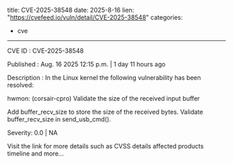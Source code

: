  
title: CVE-2025-38548
date: 2025-8-16
lien: "https://cvefeed.io/vuln/detail/CVE-2025-38548"
categories:
  - cve
---

CVE ID : CVE-2025-38548

Published :  Aug. 16
2025
12:15 p.m. | 1 day
11 hours ago

Description : In the Linux kernel
the following vulnerability has been resolved:

hwmon: (corsair-cpro) Validate the size of the received input buffer

Add buffer_recv_size to store the size of the received bytes.
Validate buffer_recv_size in send_usb_cmd().

Severity: 0.0 | NA

Visit the link for more details
such as CVSS details
affected products
timeline
and more...
